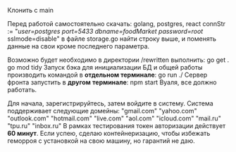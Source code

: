 Клонить с main

Перед работой самостоятельно скачать: golang, postgres, react
connStr := "_user=postgres port=5433_ _dbname=foodMarket_ _password=root_ sslmode=disable"
в файле storage.go найти строку выше, и поменять данные на свои кроме последнего параметра.

Возможно будет необходимо в директории /rewritten выполнить: 
go get .
go mod tidy
Запуск бэка для инициализации БД и общей работы производить командой в **отдельном терминале**: 
go run ./
Сервер фронта запустить в **другом** **терминале**:
npm start
Вуаля, все должно работать. 

Для начала, зарегистрируйтесь, затем войдите в систему.
Система поддерживает следующие домейны: 
  "gmail.com"
	"yahoo.com"
	"outlook.com"
	"hotmail.com"
	"live.com"
	"aol.com"
	"icloud.com"
	"mail.ru"
	"tpu.ru"
	"inbox.ru"
В рамках тестирования токен авторизации действует **60 минут**.
Если успею, сделаю контейнеризацию, чтобы избежать геморроя с установкой на свою машину, но гарантий не даю.
